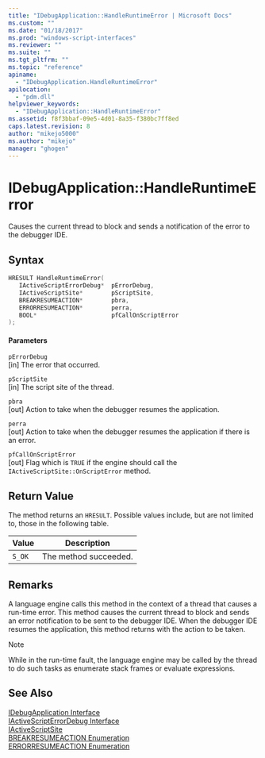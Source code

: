 ```yaml
---
title: "IDebugApplication::HandleRuntimeError | Microsoft Docs"
ms.custom: ""
ms.date: "01/18/2017"
ms.prod: "windows-script-interfaces"
ms.reviewer: ""
ms.suite: ""
ms.tgt_pltfrm: ""
ms.topic: "reference"
apiname: 
  - "IDebugApplication.HandleRuntimeError"
apilocation: 
  - "pdm.dll"
helpviewer_keywords: 
  - "IDebugApplication::HandleRuntimeError"
ms.assetid: f8f3bbaf-09e5-4d01-8a35-f380bc7ff8ed
caps.latest.revision: 8
author: "mikejo5000"
ms.author: "mikejo"
manager: "ghogen"
---
```

# IDebugApplication::HandleRuntimeError
Causes the current thread to block and sends a notification of the error to the debugger IDE.  
  
## Syntax  
  
```cpp
HRESULT HandleRuntimeError(  
   IActiveScriptErrorDebug*  pErrorDebug,  
   IActiveScriptSite*        pScriptSite,  
   BREAKRESUMEACTION*        pbra,  
   ERRORRESUMEACTION*        perra,  
   BOOL*                     pfCallOnScriptError  
);  
```  
  
#### Parameters  
 `pErrorDebug`  
 [in] The error that occurred.  
  
 `pScriptSite`  
 [in] The script site of the thread.  
  
 `pbra`  
 [out] Action to take when the debugger resumes the application.  
  
 `perra`  
 [out] Action to take when the debugger resumes the application if there is an error.  
  
 `pfCallOnScriptError`  
 [out] Flag which is `TRUE` if the engine should call the `IActiveScriptSite::OnScriptError` method.  
  
## Return Value  
 The method returns an `HRESULT`. Possible values include, but are not limited to, those in the following table.  
  
|Value|Description|  
|-----------|-----------------|  
|`S_OK`|The method succeeded.|  
  
## Remarks  
 A language engine calls this method in the context of a thread that causes a run-time error. This method causes the current thread to block and sends an error notification to be sent to the debugger IDE. When the debugger IDE resumes the application, this method returns with the action to be taken.  
  
> [!NOTE]
>  While in the run-time fault, the language engine may be called by the thread to do such tasks as enumerate stack frames or evaluate expressions.  
  
## See Also  
 [IDebugApplication Interface](../../winscript/reference/idebugapplication-interface.md)   
 [IActiveScriptErrorDebug Interface](../../winscript/reference/iactivescripterrordebug-interface.md)   
 [IActiveScriptSite](../../winscript/reference/iactivescriptsite.md)   
 [BREAKRESUMEACTION Enumeration](../../winscript/reference/breakresumeaction-enumeration.md)   
 [ERRORRESUMEACTION Enumeration](../../winscript/reference/errorresumeaction-enumeration.md)